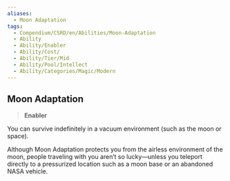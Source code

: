 ```yaml
---
aliases:
  - Moon Adaptation
tags:
  - Compendium/CSRD/en/Abilities/Moon-Adaptation
  - Ability
  - Ability/Enabler
  - Ability/Cost/
  - Ability/Tier/Mid
  - Ability/Pool/Intellect
  - Ability/Categories/Magic/Modern
---
```

  
    
## Moon Adaptation  
>**Enabler**    
You can survive indefinitely in a vacuum environment (such as the moon or space).	  
Although Moon Adaptation protects you from the airless environment of the moon, people traveling with you aren’t so lucky—unless you teleport directly to a pressurized location such as a moon base or an abandoned NASA vehicle.  
  
  
  
  
  
